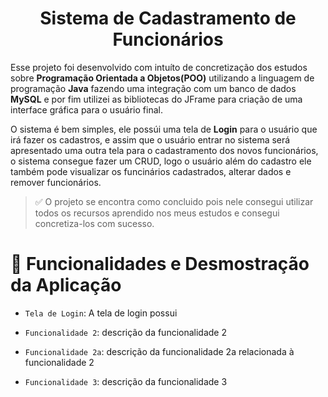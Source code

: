 <h1 align="center" >Sistema de Cadastramento de Funcionários </h1>

Esse projeto foi desenvolvido com intuíto de concretização dos estudos sobre **Programação Orientada a Objetos(POO)** utilizando a linguagem de programação **Java** fazendo uma integração com um banco de dados **MySQL** e por fim utilizei as bibliotecas do JFrame para criação de uma interface gráfica para o usuário final.

O sistema é bem simples, ele possúi uma tela de **Login** para o usuário que irá fazer os cadastros, e assim que o usuário entrar no sistema será apresentado uma outra tela para o cadastramento dos novos funcionários, o sistema consegue fazer um CRUD, logo o usuário além do cadastro ele também pode visualizar os funcinários cadastrados, alterar dados e remover funcionários.

> ✅ O projeto se encontra como concluido pois nele consegui utilizar todos os recursos aprendido nos meus estudos e consegui concretiza-los com sucesso.

# :hammer: Funcionalidades e Desmostração da Aplicação

- `Tela de Login`: A tela de login possui 


- `Funcionalidade 2`: descrição da funcionalidade 2
- `Funcionalidade 2a`: descrição da funcionalidade 2a relacionada à funcionalidade 2
- `Funcionalidade 3`: descrição da funcionalidade 3

<!--
# Índice 

* [Título e Imagem de capa](#Título-e-Imagem-de-capa)
* [Badges](#badges)
* [Índice](#índice)
* [Descrição do Projeto](#descrição-do-projeto)
* [Status do Projeto](#status-do-Projeto)
* [Funcionalidades e Demonstração da Aplicação](#funcionalidades-e-demonstração-da-aplicação)
* [Acesso ao Projeto](#acesso-ao-projeto)
* [Tecnologias utilizadas](#tecnologias-utilizadas)
* [Pessoas Desenvolvedoras do Projeto](#pessoas-desenvolvedoras)
* [Licença](#licença)
* [Conclusão](#conclusão) -->
